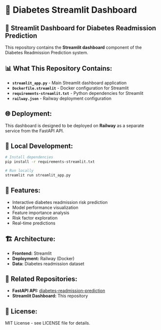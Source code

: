 # 🏥 Diabetes Streamlit Dashboard

## 🚀 **Streamlit Dashboard for Diabetes Readmission Prediction**

This repository contains the **Streamlit dashboard** component of the Diabetes Readmission Prediction system.

## 📊 **What This Repository Contains:**

- **`streamlit_app.py`** - Main Streamlit dashboard application
- **`Dockerfile.streamlit`** - Docker configuration for Streamlit
- **`requirements-streamlit.txt`** - Python dependencies for Streamlit
- **`railway.json`** - Railway deployment configuration

## 🌐 **Deployment:**

This dashboard is designed to be deployed on **Railway** as a separate service from the FastAPI API.

## 🔧 **Local Development:**

```bash
# Install dependencies
pip install -r requirements-streamlit.txt

# Run locally
streamlit run streamlit_app.py
```

## 📱 **Features:**

- Interactive diabetes readmission risk prediction
- Model performance visualization
- Feature importance analysis
- Risk factor exploration
- Real-time predictions

## 🏗️ **Architecture:**

- **Frontend:** Streamlit
- **Deployment:** Railway (Docker)
- **Data:** Diabetes readmission dataset

## 🔗 **Related Repositories:**

- **FastAPI API:** [diabetes-readmission-prediction](https://github.com/Muh76/diabetes-readmission-prediction)
- **Streamlit Dashboard:** This repository

## 📄 **License:**

MIT License - see LICENSE file for details.
